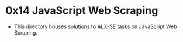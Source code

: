 # 0x14 JavaScript Web Scraping

- This directory houses solutions to ALX-SE tasks on JavaScript Web Scraping.
